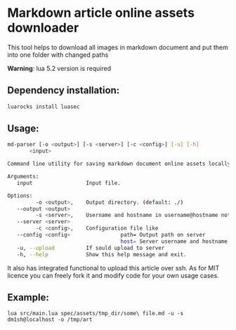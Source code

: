 # Markdown article online assets downloader

This tool helps to download all images in markdown document and put them into one folder with changed paths

**Warning**: lua 5.2 version is required

## Dependency installation:

```bash
luarocks install luasec
```

## Usage:

```bash
md-parser [-o <output>] [-s <server>] [-c <config>] [-u] [-h]
       <input>

Command line utility for saving markdown document online assets locally and upload it to server with scp

Arguments:
   input                 Input file.

Options:
         -o <output>,    Output directory. (default: ./)
   --output <output>
         -s <server>,    Username and hostname in username@hostname notation.
   --server <server>
         -c <config>,    Configuration file like
   --config <config>     			path= Output path on server
                         			host= Server username and hostname in username@hostname notation
   -u, --upload          If sould upload to server
   -h, --help            Show this help message and exit.
```

It also has integrated functional to upload this article over ssh. As for MIT licence you can freely fork it and modify code for your own usage cases.

## Example:

```
lua src/main.lua spec/assets/tmp_dir/some\ file.md -u -s dm1sh@localhost -o /tmp/art
```
